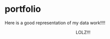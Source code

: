 # portfolio

Here is a good representation of my data work!!!!

<p id="huh">LOLZ!!!</p>

<style>
#huh{
margin: auto;
text-align: center;
}
</style>